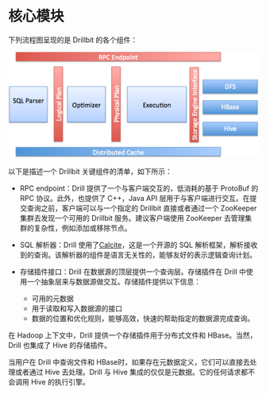 # 核心模块

下列流程图呈现的是 Drillbit 的各个组件：

![DrillbitModules](../res/DrillbitModules.png)

以下是描述一个 Drillbit 关键组件的清单，如下所示：

* RPC endpoint：Drill 提供了一个与客户端交互的，低消耗的基于 ProtoBuf 的 RPC 协议。此外，也提供了 C++，Java API 层用于与客户端进行交互。在提交查询之前，客户端可以与一个指定的 Drillbit 直接或者通过一个 ZooKeeper 集群去发现一个可用的 Drillbit 服务。建议客户端使用 ZooKeeper 去管理集群的复杂性，例如添加或移除节点。

* SQL 解析器：Drill 使用了[Calcite](http://calcite.apache.org/)，这是一个开源的 SQL 解析框架，解析接收到的查询。该解析器的组件是语言无关性的，能够友好的表示逻辑查询计划。

* 存储插件接口：Drill 在数据源的顶层提供一个查询层。存储插件在 Drill 中使用一个抽象层来与数据源做交互。存储插件提供以下信息：
  - 可用的元数据
  - 用于读取和写入数据源的接口
  - 数据的位置和优化规则，能够高效，快速的帮助指定的数据源完成查询。

在 Hadoop 上下文中，Drill 提供一个存储插件用于分布式文件和 HBase。当然， Drill 也集成了 Hive 的存储插件。

当用户在 Drill 中查询文件和 HBase时，如果存在元数据定义，它们可以直接去处理或者通过 Hive 去处理。Drill 与 Hive 集成的仅仅是元数据。它的任何请求都不会调用 Hive 的执行引擎。
